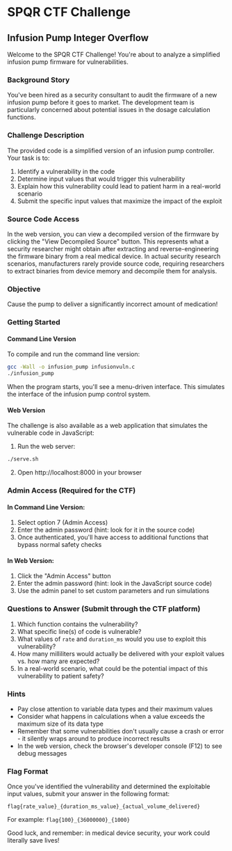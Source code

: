 # SPQR CTF Challenge
## Infusion Pump Integer Overflow

Welcome to the SPQR CTF Challenge! You're about to analyze a simplified infusion pump firmware for vulnerabilities.

### Background Story

You've been hired as a security consultant to audit the firmware of a new infusion pump before it goes to market. The development team is particularly concerned about potential issues in the dosage calculation functions.

### Challenge Description

The provided code is a simplified version of an infusion pump controller. Your task is to:

1. Identify a vulnerability in the code
2. Determine input values that would trigger this vulnerability
3. Explain how this vulnerability could lead to patient harm in a real-world scenario
4. Submit the specific input values that maximize the impact of the exploit

### Source Code Access

In the web version, you can view a decompiled version of the firmware by clicking the "View Decompiled Source" button. This represents what a security researcher might obtain after extracting and reverse-engineering the firmware binary from a real medical device. In actual security research scenarios, manufacturers rarely provide source code, requiring researchers to extract binaries from device memory and decompile them for analysis.

### Objective

Cause the pump to deliver a significantly incorrect amount of medication!

### Getting Started

#### Command Line Version
To compile and run the command line version:

```bash
gcc -Wall -o infusion_pump infusionvuln.c
./infusion_pump
```

When the program starts, you'll see a menu-driven interface. This simulates the interface of the infusion pump control system.

#### Web Version
The challenge is also available as a web application that simulates the vulnerable code in JavaScript:

1. Run the web server:
```bash
./serve.sh
```

2. Open http://localhost:8000 in your browser

### Admin Access (Required for the CTF)

#### In Command Line Version:
1. Select option 7 (Admin Access)
2. Enter the admin password (hint: look for it in the source code)
3. Once authenticated, you'll have access to additional functions that bypass normal safety checks

#### In Web Version:
1. Click the "Admin Access" button
2. Enter the admin password (hint: look in the JavaScript source code)
3. Use the admin panel to set custom parameters and run simulations

### Questions to Answer (Submit through the CTF platform)

1. Which function contains the vulnerability?
2. What specific line(s) of code is vulnerable?
3. What values of `rate` and `duration_ms` would you use to exploit this vulnerability?
4. How many milliliters would actually be delivered with your exploit values vs. how many are expected?
5. In a real-world scenario, what could be the potential impact of this vulnerability to patient safety?

### Hints

- Pay close attention to variable data types and their maximum values
- Consider what happens in calculations when a value exceeds the maximum size of its data type
- Remember that some vulnerabilities don't usually cause a crash or error - it silently wraps around to produce incorrect results
- In the web version, check the browser's developer console (F12) to see debug messages

### Flag Format

Once you've identified the vulnerability and determined the exploitable input values, submit your answer in the following format:

`flag{rate_value}_{duration_ms_value}_{actual_volume_delivered}`

For example: `flag{100}_{36000000}_{1000}`

Good luck, and remember: in medical device security, your work could literally save lives!